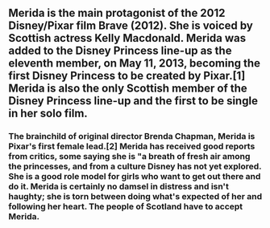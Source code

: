 ## Merida is the main protagonist of the 2012 Disney/Pixar film Brave (2012). She is voiced by Scottish actress Kelly Macdonald. Merida was added to the Disney Princess line-up as the eleventh member, on May 11, 2013, becoming the first Disney Princess to be created by Pixar.[1] Merida is also the only Scottish member of the Disney Princess line-up and the first to be single in her solo film.

### The brainchild of original director Brenda Chapman, Merida is Pixar's first female lead.[2] Merida has received good reports from critics, some saying she is "a breath of fresh air among the princesses, and from a culture Disney has not yet explored. She is a good role model for girls who want to get out there and do it. Merida is certainly no damsel in distress and isn't haughty; she is torn between doing what's expected of her and following her heart. The people of Scotland have to accept Merida.